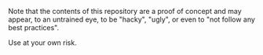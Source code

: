 Note that the contents of this repository are a proof of concept and may appear,
to an untrained eye, to be "hacky", "ugly", or even to "not follow any best practices".

Use at your own risk.
